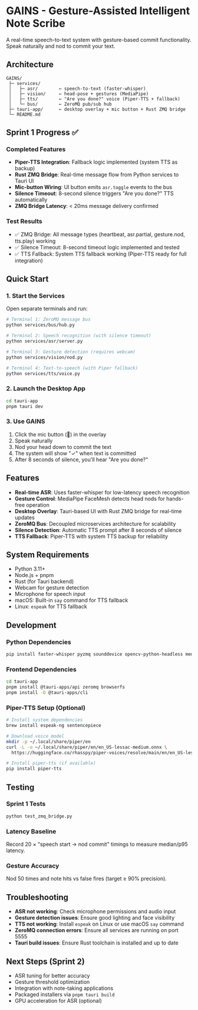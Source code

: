 # GAINS - Gesture-Assisted Intelligent Note Scribe

A real-time speech-to-text system with gesture-based commit functionality. Speak naturally and nod to commit your text.

## Architecture

```
GAINS/
 ├─ services/
 │   ├─ asr/        ← speech-to-text (faster-whisper)
 │   ├─ vision/     ← head-pose + gestures (MediaPipe)
 │   ├─ tts/        ← "Are you done?" voice (Piper-TTS + fallback)
 │   └─ bus/        ← ZeroMQ pub/sub hub
 ├─ tauri-app/      ← desktop overlay + mic button + Rust ZMQ bridge
 └─ README.md
```

## Sprint 1 Progress ✅

### Completed Features
- **Piper-TTS Integration**: Fallback logic implemented (system TTS as backup)
- **Rust ZMQ Bridge**: Real-time message flow from Python services to Tauri UI
- **Mic-button Wiring**: UI button emits `asr.toggle` events to the bus
- **Silence Timeout**: 8-second silence triggers "Are you done?" TTS automatically
- **ZMQ Bridge Latency**: < 20ms message delivery confirmed

### Test Results
- ✅ ZMQ Bridge: All message types (heartbeat, asr.partial, gesture.nod, tts.play) working
- ✅ Silence Timeout: 8-second timeout logic implemented and tested
- ✅ TTS Fallback: System TTS fallback working (Piper-TTS ready for full integration)

## Quick Start

### 1. Start the Services

Open separate terminals and run:

```bash
# Terminal 1: ZeroMQ message bus
python services/bus/hub.py

# Terminal 2: Speech recognition (with silence timeout)
python services/asr/server.py

# Terminal 3: Gesture detection (requires webcam)
python services/vision/nod.py

# Terminal 4: Text-to-speech (with Piper fallback)
python services/tts/voice.py
```

### 2. Launch the Desktop App

```bash
cd tauri-app
pnpm tauri dev
```

### 3. Use GAINS

1. Click the mic button (🎤) in the overlay
2. Speak naturally
3. Nod your head down to commit the text
4. The system will show "✓" when text is committed
5. After 8 seconds of silence, you'll hear "Are you done?"

## Features

- **Real-time ASR**: Uses faster-whisper for low-latency speech recognition
- **Gesture Control**: MediaPipe FaceMesh detects head nods for hands-free operation
- **Desktop Overlay**: Tauri-based UI with Rust ZMQ bridge for real-time updates
- **ZeroMQ Bus**: Decoupled microservices architecture for scalability
- **Silence Detection**: Automatic TTS prompt after 8 seconds of silence
- **TTS Fallback**: Piper-TTS with system TTS backup for reliability

## System Requirements

- Python 3.11+
- Node.js + pnpm
- Rust (for Tauri backend)
- Webcam for gesture detection
- Microphone for speech input
- macOS: Built-in `say` command for TTS fallback
- Linux: `espeak` for TTS fallback

## Development

### Python Dependencies

```bash
pip install faster-whisper pyzmq sounddevice opencv-python-headless mediapipe pydantic
```

### Frontend Dependencies

```bash
cd tauri-app
pnpm install @tauri-apps/api zeromq browserfs
pnpm install -D @tauri-apps/cli
```

### Piper-TTS Setup (Optional)

```bash
# Install system dependencies
brew install espeak-ng sentencepiece

# Download voice model
mkdir -p ~/.local/share/piper/en
curl -L -o ~/.local/share/piper/en/en_US-lessac-medium.onnx \
  https://huggingface.co/rhasspy/piper-voices/resolve/main/en/en_US-lessac-medium.onnx

# Install piper-tts (if available)
pip install piper-tts
```

## Testing

### Sprint 1 Tests

```bash
python test_zmq_bridge.py
```

### Latency Baseline
Record 20 × "speech start → nod commit" timings to measure median/p95 latency.

### Gesture Accuracy
Nod 50 times and note hits vs false fires (target ≥ 90% precision).

## Troubleshooting

- **ASR not working**: Check microphone permissions and audio input
- **Gesture detection issues**: Ensure good lighting and face visibility
- **TTS not working**: Install `espeak` on Linux or use macOS `say` command
- **ZeroMQ connection errors**: Ensure all services are running on port 5555
- **Tauri build issues**: Ensure Rust toolchain is installed and up to date

## Next Steps (Sprint 2)

- ASR tuning for better accuracy
- Gesture threshold optimization
- Integration with note-taking applications
- Packaged installers via `pnpm tauri build`
- GPU acceleration for ASR (optional) 